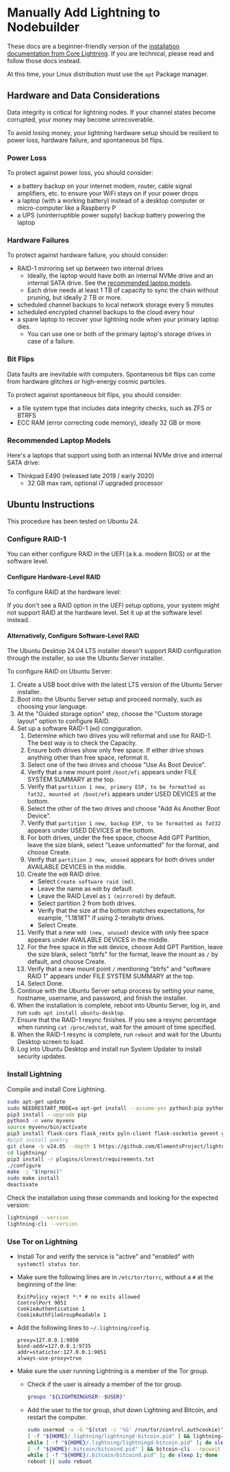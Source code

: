 # Manually Add Lightning to Nodebuilder

These docs are a beginner-friendly version of the [installation documentation from Core Lightning](https://github.com/ElementsProject/lightning/blob/master/doc/getting-started/getting-started/installation.md). If you are technical, please read and follow those docs instead.

At this time, your Linux distribution must use the `apt` Package manager.

## Hardware and Data Considerations

Data integrity is critical for lightning nodes. If your channel states become corrupted, your money may become unrecoverable.

To avoid losing money, your lightning hardware setup should be resilient to power loss, hardware failure, and spontaneous bit flips.

### Power Loss

To protect against power loss, you should consider:

- a battery backup on your internet modem, router, cable signal amplifiers, etc. to ensure your WiFi stays on if your power drops
- a laptop (with a working battery) instead of a desktop computer or micro-computer like a Raspberry P
- a UPS (uninterruptible power supply) backup battery powering the laptop

### Hardware Failures

To protect against hardware failure, you should consider:

- RAID-1 mirroring set up between two internal drives
  - Ideally, the laptop would have both an internal NVMe drive and an internal SATA drive. See the [recommended laptop models](#recommended-laptop-models).
  - Each drive needs at least 1 TB of capacity to sync the chain without pruning, but ideally 2 TB or more.
- scheduled channel backups to local network storage every 5 minutes
- scheduled encrypted channel backups to the cloud every hour
- a spare laptop to recover your lightning node when your primary laptop dies.
  - You can use one or both of the primary laptop's storage drives in case of a failure.

### Bit Flips

Data faults are inevitable with computers. Spontaneous bit flips can come from hardware glitches or high-energy cosmic particles.

To protect against spontaneous bit flips, you should consider:

- a file system type that includes data integrity checks, such as ZFS or BTRFS
- ECC RAM (error correcting code memory), ideally 32 GB or more

### Recommended Laptop Models

Here's a laptops that support using both an internal NVMe drive and internal SATA drive:

- Thinkpad E490 (released late 2019 / early 2020)
  - 32 GB max ram, optional i7 upgraded processor

## Ubuntu Instructions

This procedure has been tested on Ubuntu 24.

### Configure RAID-1

You can either configure RAID in the UEFI (a.k.a. modern BIOS) or at the software level.

#### Configure Hardware-Level RAID

To configure RAID at the hardware level:

If you don't see a RAID option in the UEFI setup options, your system might not support RAID at the hardware level. Set it up at the software level instead.

#### Alternatively, Configure Software-Level RAID

The Ubuntu Desktop 24.04 LTS installer doesn't support RAID configuration through the installer, so use the Ubuntu Server installer.

To configure RAID on Ubuntu Server:

1. Create a USB boot drive with the latest LTS version of the Ubuntu Server installer.
2. Boot into the Ubuntu Server setup and proceed normally, such as choosing your language.
3. At the "Guided storage option" step, choose the "Custom storage layout" option to configure RAID.
4. Set up a software RAID-1 (`md`) congiguration.
    1. Determine which two drives you will reformat and use for RAID-1. The best way is to check the Capacity.
    2. Ensure both drives show only free space. If either drive shows anything other than free space, reformat it.
    3. Select one of the two drives and choose "Use As Boot Device".
    4. Verify that a new mount point `/boot/efi` appears under FILE SYSTEM SUMMARY at the top.
    5. Verify that `partition 1 new, primary ESP, to be formatted as fat32, mounted at /boot/efi` appears under USED DEVICES at the bottom.
    6. Select the other of the two drives and choose "Add As Another Boot Device".
    7. Verify that `partition 1 new, backup ESP, to be formatted as fat32` appears under USED DEVICES at the bottom.
    8. For both drives, under the free space, choose Add GPT Partition, leave the size blank, select "Leave unformatted" for the format, and choose Create.
    9. Verify that `partition 2 new, unused` appears for both drives under AVAILABLE DEVICES in the middle.
    10. Create the `md0` RAID drive.
        - Select `Create software raid (md)`.
        - Leave the name as `md0` by default.
        - Leave the RAID Level as `1 (mirrored)` by default.
        - Select partition 2 from both drives.
        - Verify that the size at the bottom matches expectations, for example, "1.1818T" if using 2-terabyte drives.
        - Select Create.
    11. Verify that a new `md0 (new, unused)` device with only free space appears under AVAILABLE DEVICES in the middle.
    12. For the free space in the `md0` device, choose Add GPT Partition, leave the size blank, select "btrfs" for the format, leave the mount as `/` by default, and choose Create.
    13. Verify that a new mount point `/` mentioning "btrfs" and "software RAID 1" appears under FILE SYSTEM SUMMARY at the top.
    14. Select Done.
5. Continue with the Ubuntu Server setup process by setting your name, hostname, username, and password, and finish the installer.
6. When the installation is complete, reboot into Ubuntu Server, log in, and run `sudo apt install ubuntu-desktop`.
7. Ensure that the RAID-1 resync finishes. If you see a resync percentage when running `cat /proc/mdstat`, wait for the amount of time specified.
8. When the RAID-1 resync is complete, run `reboot` and wait for the Ubuntu Desktop screen to load.
9. Log into Ubuntu Desktop and install run System Updater to install security updates.

### Install Lightning

Compile and install Core Lightning.

```sh
sudo apt-get update
sudo NEEDRESTART_MODE=a apt-get install --assume-yes python3-pip python3-json5 python3-flask python3-gunicorn python3-venv libsecp256k1-dev jq autoconf automake build-essential git libtool libsqlite3-dev libffi-dev net-tools zlib1g-dev libsodium-dev gettext valgrind libpq-dev shellcheck cppcheck libsecp256k1-dev lowdown cargo rustfmt protobuf-compiler
pip3 install --upgrade pip
python3 -m venv myvenv
source myvenv/bin/activate
pip3 install flask-cors flask_restx pyln-client flask-socketio gevent gevent-websocket pyln-client websockets mako grpcio-tools
#pip3 install poetry
git clone -b v24.05 --depth 1 https://github.com/ElementsProject/lightning.git
cd lightning/
pip3 install -r plugins/clnrest/requirements.txt
./configure
make -j "$(nproc)"
sudo make install
deactivate
```

Check the installation using these commands and looking for the expected version:

```sh
lightningd --version
lightning-cli --version
```

### Use Tor on Lightning

- Install Tor and verify the service is "active" and "enabled" with `systemctl status tor`.

- Make sure the following lines are in `/etc/tor/torrc`, without a `#` at the beginning of the line:

  ```text
  ExitPolicy reject *:* # no exits allowed
  ControlPort 9051
  CookieAuthentication 1
  CookieAuthFileGroupReadable 1
  ```

- Add the following lines to `~/.lightning/config`.

  ```text
  proxy=127.0.0.1:9050
  bind-addr=127.0.0.1:9735
  addr=statictor:127.0.0.1:9051
  always-use-proxy=true
  ```

- Make sure the user running Lightning is a member of the Tor group.
  - Check if the user is already a member of the tor group.

    ```sh
    groups "${LIGHTNINGUSER:-$USER}"
    ```

  - Add the user to the tor group, shut down Lightning and Bitcoin, and restart the computer.

    ```sh
    sudo usermod -a -G "$(stat -c '%G' /run/tor/control.authcookie)" "${LIGHTNINGUSER:-$USER}"
    [ -f "${HOME}/.lightning/lightningd-bitcoin.pid" ] && lightning-cli stop
    while [ -f "${HOME}/.lightning/lightningd-bitcoin.pid" ]; do sleep 1; done
    [ -f "${HOME}/.bitcoin/bitcoind.pid" ] && bitcoin-cli --rpcwait stop
    while [ -f "${HOME}/.bitcoin/bitcoind.pid" ]; do sleep 1; done
    reboot || sudo reboot
    ```
